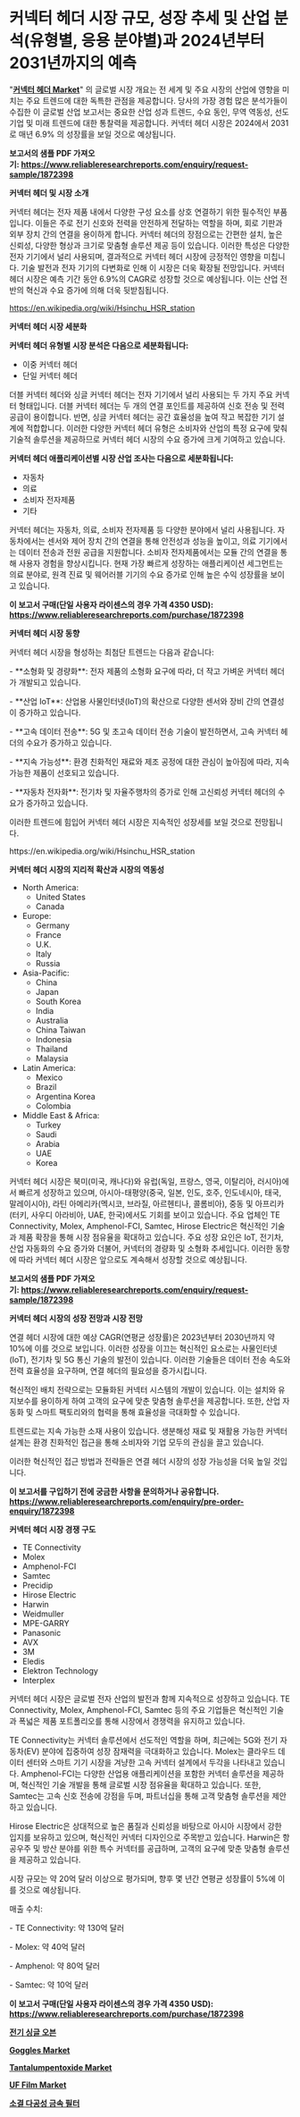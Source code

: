 <p><h1>커넥터 헤더 시장 규모, 성장 추세 및 산업 분석(유형별, 응용 분야별)과 2024년부터 2031년까지의 예측</h1></p><p>"<strong><a href="https://www.reliableresearchreports.com/connector-headers-r1872398">커넥터 헤더 Market</a></strong>" 의 글로벌 시장 개요는 전 세계 및 주요 시장의 산업에 영향을 미치는 주요 트렌드에 대한 독특한 관점을 제공합니다. 당사의 가장 경험 많은 분석가들이 수집한 이 글로벌 산업 보고서는 중요한 산업 성과 트렌드, 수요 동인, 무역 역동성, 선도 기업 및 미래 트렌드에 대한 통찰력을 제공합니다. 커넥터 헤더 시장은 2024에서 2031로 매년 6.9% 의 성장률을 보일 것으로 예상됩니다.</p>
<p><strong>보고서의 샘플 PDF 가져오기:&nbsp;<a href="https://www.reliableresearchreports.com/enquiry/request-sample/1872398">https://www.reliableresearchreports.com/enquiry/request-sample/1872398</a></strong></p>
<p><strong>커넥터 헤더 및 시장 소개</strong></p>
<p><p>커넥터 헤더는 전자 제품 내에서 다양한 구성 요소를 상호 연결하기 위한 필수적인 부품입니다. 이들은 주로 전기 신호와 전력을 안전하게 전달하는 역할을 하며, 회로 기판과 외부 장치 간의 연결을 용이하게 합니다. 커넥터 헤더의 장점으로는 간편한 설치, 높은 신뢰성, 다양한 형상과 크기로 맞춤형 솔루션 제공 등이 있습니다. 이러한 특성은 다양한 전자 기기에서 널리 사용되며, 결과적으로 커넥터 헤더 시장에 긍정적인 영향을 미칩니다. 기술 발전과 전자 기기의 다변화로 인해 이 시장은 더욱 확장될 전망입니다. 커넥터 헤더 시장은 예측 기간 동안 6.9%의 CAGR로 성장할 것으로 예상됩니다. 이는 산업 전반의 혁신과 수요 증가에 의해 더욱 뒷받침됩니다.</p></p>
<p><a href="https://en.wikipedia.org/wiki/Hsinchu_HSR_station">https://en.wikipedia.org/wiki/Hsinchu_HSR_station</a></p>
<p><strong>커넥터 헤더 시장 세분화</strong></p>
<p><strong>커넥터 헤더 유형별 시장 분석은 다음으로 세분화됩니다:</strong></p>
<p><ul><li>이중 커넥터 헤더</li><li>단일 커넥터 헤더</li></ul></p>
<p><p>더블 커넥터 헤더와 싱글 커넥터 헤더는 전자 기기에서 널리 사용되는 두 가지 주요 커넥터 형태입니다. 더블 커넥터 헤더는 두 개의 연결 포인트를 제공하여 신호 전송 및 전력 공급이 용이합니다. 반면, 싱글 커넥터 헤더는 공간 효율성을 높여 작고 복잡한 기기 설계에 적합합니다. 이러한 다양한 커넥터 헤더 유형은 소비자와 산업의 특정 요구에 맞춰 기술적 솔루션을 제공하므로 커넥터 헤더 시장의 수요 증가에 크게 기여하고 있습니다.</p></p>
<p><strong>커넥터 헤더 애플리케이션별 시장 산업 조사는 다음으로 세분화됩니다:</strong></p>
<p><ul><li>자동차</li><li>의료</li><li>소비자 전자제품</li><li>기타</li></ul></p>
<p><p>커넥터 헤더는 자동차, 의료, 소비자 전자제품 등 다양한 분야에서 널리 사용됩니다. 자동차에서는 센서와 제어 장치 간의 연결을 통해 안전성과 성능을 높이고, 의료 기기에서는 데이터 전송과 전원 공급을 지원합니다. 소비자 전자제품에서는 모듈 간의 연결을 통해 사용자 경험을 향상시킵니다. 현재 가장 빠르게 성장하는 애플리케이션 세그먼트는 의료 분야로, 원격 진료 및 웨어러블 기기의 수요 증가로 인해 높은 수익 성장률을 보이고 있습니다.</p></p>
<p><strong>이 보고서 구매(단일 사용자 라이센스의 경우 가격 4350 USD): <a href="https://www.reliableresearchreports.com/purchase/1872398">https://www.reliableresearchreports.com/purchase/1872398</a></strong></p>
<p><strong>커넥터 헤더 시장 동향</strong></p>
<p><p>커넥터 헤더 시장을 형성하는 최첨단 트렌드는 다음과 같습니다:</p><p>- **소형화 및 경량화**: 전자 제품의 소형화 요구에 따라, 더 작고 가벼운 커넥터 헤더가 개발되고 있습니다.</p><p>  </p><p>- **산업 IoT**: 산업용 사물인터넷(IoT)의 확산으로 다양한 센서와 장비 간의 연결성이 증가하고 있습니다.</p><p>- **고속 데이터 전송**: 5G 및 초고속 데이터 전송 기술이 발전하면서, 고속 커넥터 헤더의 수요가 증가하고 있습니다.</p><p>- **지속 가능성**: 환경 친화적인 재료와 제조 공정에 대한 관심이 높아짐에 따라, 지속 가능한 제품이 선호되고 있습니다.</p><p>- **자동차 전자화**: 전기차 및 자율주행차의 증가로 인해 고신뢰성 커넥터 헤더의 수요가 증가하고 있습니다.</p><p>이러한 트렌드에 힘입어 커넥터 헤더 시장은 지속적인 성장세를 보일 것으로 전망됩니다.</p></p>
<p>https://en.wikipedia.org/wiki/Hsinchu_HSR_station</p>
<p><strong>커넥터 헤더 시장의 지리적 확산과 시장의 역동성</strong></p>
<p><ul>
    <li>
        North America:
        <ul>
            <li>United States</li>
            <li>Canada</li>
        </ul>
    </li>
    <li>
        Europe:
        <ul>
            <li>Germany</li>
            <li>France</li>
            <li>U.K.</li>
            <li>Italy</li>
            <li>Russia</li>
        </ul>
    </li>
    <li>
        Asia-Pacific:
        <ul>
            <li>China</li>
            <li>Japan</li>
            <li>South Korea</li>
            <li>India</li>
            <li>Australia</li>
            <li>China Taiwan</li>
            <li>Indonesia</li>
            <li>Thailand</li>
            <li>Malaysia</li>
        </ul>
    </li>
    <li>
        Latin America:
        <ul>
            <li>Mexico</li>
            <li>Brazil</li>
            <li>Argentina Korea</li>
            <li>Colombia</li>
        </ul>
    </li>
    <li>
        Middle East & Africa:
        <ul>
            <li>Turkey</li>
            <li>Saudi</li>
            <li>Arabia</li>
            <li>UAE</li>
            <li>Korea</li>
        </ul>
    </li>
    </ul></p>
<p><p>커넥터 헤더 시장은 북미(미국, 캐나다)와 유럽(독일, 프랑스, 영국, 이탈리아, 러시아)에서 빠르게 성장하고 있으며, 아시아-태평양(중국, 일본, 인도, 호주, 인도네시아, 태국, 말레이시아), 라틴 아메리카(멕시코, 브라질, 아르헨티나, 콜롬비아), 중동 및 아프리카(터키, 사우디 아라비아, UAE, 한국)에서도 기회를 보이고 있습니다. 주요 업체인 TE Connectivity, Molex, Amphenol-FCI, Samtec, Hirose Electric은 혁신적인 기술과 제품 확장을 통해 시장 점유율을 확대하고 있습니다. 주요 성장 요인은 IoT, 전기차, 산업 자동화의 수요 증가와 더불어, 커넥터의 경량화 및 소형화 추세입니다. 이러한 동향에 따라 커넥터 헤더 시장은 앞으로도 계속해서 성장할 것으로 예상됩니다.</p></p>
<p><strong>보고서의 샘플 PDF 가져오기:&nbsp;<a href="https://www.reliableresearchreports.com/enquiry/request-sample/1872398">https://www.reliableresearchreports.com/enquiry/request-sample/1872398</a></strong></p>
<p><strong>커넥터 헤더 시장의 성장 전망과 시장 전망</strong></p>
<p><p>연결 헤더 시장에 대한 예상 CAGR(연평균 성장률)은 2023년부터 2030년까지 약 10%에 이를 것으로 보입니다. 이러한 성장을 이끄는 혁신적인 요소로는 사물인터넷(IoT), 전기차 및 5G 통신 기술의 발전이 있습니다. 이러한 기술들은 데이터 전송 속도와 전력 효율성을 요구하며, 연결 헤더의 필요성을 증가시킵니다.</p><p>혁신적인 배치 전략으로는 모듈화된 커넥터 시스템의 개발이 있습니다. 이는 설치와 유지보수를 용이하게 하여 고객의 요구에 맞춘 맞춤형 솔루션을 제공합니다. 또한, 산업 자동화 및 스마트 팩토리와의 협력을 통해 효율성을 극대화할 수 있습니다.</p><p>트렌드로는 지속 가능한 소재 사용이 있습니다. 생분해성 재료 및 재활용 가능한 커넥터 설계는 환경 친화적인 접근을 통해 소비자와 기업 모두의 관심을 끌고 있습니다. </p><p>이러한 혁신적인 접근 방법과 전략들은 연결 헤더 시장의 성장 가능성을 더욱 높일 것입니다.</p></p>
<p><strong>이 보고서를 구입하기 전에 궁금한 사항을 문의하거나 공유합니다. <a href="https://www.reliableresearchreports.com/enquiry/pre-order-enquiry/1872398">https://www.reliableresearchreports.com/enquiry/pre-order-enquiry/1872398</a></strong></p>
<p><strong>커넥터 헤더 시장 경쟁 구도</strong></p>
<p><ul><li>TE Connectivity</li><li>Molex</li><li>Amphenol-FCI</li><li>Samtec</li><li>Precidip</li><li>Hirose Electric</li><li>Harwin</li><li>Weidmuller</li><li>MPE-GARRY</li><li>Panasonic</li><li>AVX</li><li>3M</li><li>Eledis</li><li>Elektron Technology</li><li>Interplex</li></ul></p>
<p><p>커넥터 헤더 시장은 글로벌 전자 산업의 발전과 함께 지속적으로 성장하고 있습니다. TE Connectivity, Molex, Amphenol-FCI, Samtec 등의 주요 기업들은 혁신적인 기술과 폭넓은 제품 포트폴리오를 통해 시장에서 경쟁력을 유지하고 있습니다.</p><p>TE Connectivity는 커넥터 솔루션에서 선도적인 역할을 하며, 최근에는 5G와 전기 자동차(EV) 분야에 집중하여 성장 잠재력을 극대화하고 있습니다. Molex는 클라우드 데이터 센터와 스마트 기기 시장을 겨냥한 고속 커넥터 설계에서 두각을 나타내고 있습니다. Amphenol-FCI는 다양한 산업용 애플리케이션을 포함한 커넥터 솔루션을 제공하며, 혁신적인 기술 개발을 통해 글로벌 시장 점유율을 확대하고 있습니다. 또한, Samtec는 고속 신호 전송에 강점을 두며, 파트너십을 통해 고객 맞춤형 솔루션을 제안하고 있습니다.</p><p>Hirose Electric은 상대적으로 높은 품질과 신뢰성을 바탕으로 아시아 시장에서 강한 입지를 보유하고 있으며, 혁신적인 커넥터 디자인으로 주목받고 있습니다. Harwin은 항공우주 및 방산 분야를 위한 특수 커넥터를 공급하며, 고객의 요구에 맞춘 맞춤형 솔루션을 제공하고 있습니다.</p><p>시장 규모는 약 20억 달러 이상으로 평가되며, 향후 몇 년간 연평균 성장률이 5%에 이를 것으로 예상됩니다.</p><p>매출 수치:</p><p>- TE Connectivity: 약 130억 달러</p><p>- Molex: 약 40억 달러</p><p>- Amphenol: 약 80억 달러 </p><p>- Samtec: 약 10억 달러</p></p>
<p><strong>이 보고서 구매(단일 사용자 라이센스의 경우 가격 4350 USD): <a href="https://www.reliableresearchreports.com/purchase/1872398">https://www.reliableresearchreports.com/purchase/1872398</a></strong></p>
<p><strong><p><a href="https://github.com/sougarounis/Market-Research-Report-List-6/blob/main/21367202239.md">전기 싱글 오븐</a></p><p><a href="https://www.linkedin.com/pulse/goggles-market-insights-products-regional-analysis-forecasted-wzmxf?trackingId=7Lo7JX3kT5aiqVAWpTOgtQ%3D%3D">Goggles Market</a></p><p><a href="https://medium.com/@anne.mitchell45476/tantalumpentoxide-market-size-growth-and-industry-analysis-by-market-segmentation-and-regional-bd311ce1b46d">Tantalumpentoxide Market</a></p><p><a href="https://issuu.com/reportprime-2/docs/uf-film-market-size-2030.pptx_5b92d7feb5503f">UF Film Market</a></p><p><a href="https://medium.com/@scothall80/%EC%86%8C%EA%B2%B0-%EB%8B%A4%EA%B3%B5%EC%84%B1-%EA%B8%88%EC%86%8D-%ED%95%84%ED%84%B0-%EC%8B%9C%EC%9E%A5-%EA%B7%9C%EB%AA%A8%EB%8A%94-%EC%97%B0%ED%8F%89%EA%B7%A0-%EC%84%B1%EC%9E%A5%EB%A5%A0-5-7-%EB%A1%9C-%EC%84%B1%EC%9E%A5%ED%95%98%EA%B3%A0-%EC%9E%88%EC%9C%BC%EB%A9%B0-%EC%9D%B4-%EB%B3%B4%EA%B3%A0%EC%84%9C%EB%8A%94-%EC%9C%A0%ED%98%95-%EC%9D%91%EC%9A%A9-%EB%B6%84%EC%95%BC-%EC%84%B1%EC%9E%A5-%EB%B0%8F-2024-2031%EB%85%84-%EC%A0%84%EB%A7%9D%EC%97%90-%EB%8C%80%ED%95%9C-%EB%B6%84%EC%84%9D%EC%9D%84-%ED%8F%AC%ED%95%A8%ED%95%98%EA%B3%A0-%EC%9E%88%EC%8A%B5%EB%8B%88%EB%8B%A4-e8765c15f625">소결 다공성 금속 필터</a></p></strong></p>
<p></p>